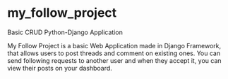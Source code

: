 # my_follow_project
Basic CRUD Python-Django Application

My Follow Project is a basic Web Application made in Django Framework, that allows users to post threads and comment
on existing ones. You can send following requests to another user and when they accept it, you can view their posts on your
dashboard.
